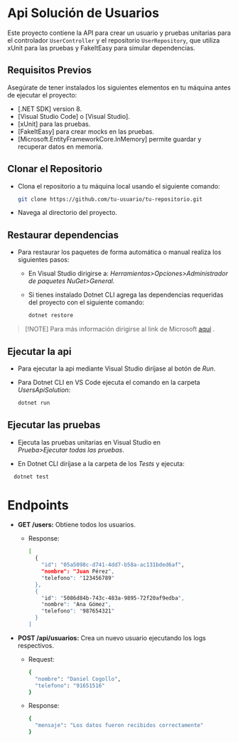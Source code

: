# Api Soluci&oacute;n de Usuarios

Este proyecto contiene la API para crear un usuario y pruebas unitarias para el controlador `UserController` y el repositorio `UserRepository`, que utiliza xUnit para las pruebas y FakeItEasy para simular dependencias.

## Requisitos Previos

Aseg&uacute;rate de tener instalados los siguientes elementos en tu m&aacute;quina antes de ejecutar el proyecto:

- [.NET SDK] version 8.
- [Visual Studio Code] o [Visual Studio].
- [xUnit] para las pruebas.
- [FakeItEasy] para crear mocks en las pruebas.
- [Microsoft.EntityFrameworkCore.InMemory] permite guardar y recuperar datos en memoria.

## Clonar el Repositorio

- Clona el repositorio a tu m&aacute;quina local usando el siguiente comando:

   ```bash
   git clone https://github.com/tu-usuario/tu-repositorio.git
   ```

- Navega al directorio del proyecto.

## Restaurar dependencias

- Para restaurar los paquetes de forma autom&aacute;tica o manual realiza los siguientes pasos:

  - En Visual Studio dirigirse a: *Herramientas>Opciones>Administrador de paquetes NuGet>General.*

  - Si tienes instalado Dotnet CLI agrega las dependencias requeridas del proyecto con el siguiente comando:

    ```bash
    dotnet restore
    ```

> [!NOTE] Para más información dirigirse al link de Microsoft [aquí](https://learn.microsoft.com/es-es/nuget/consume-packages/package-restore#restore-using-visual-studio) .

## Ejecutar la api

- Para ejecutar la api mediante Visual Studio dir&iacute;jase al botón de *Run*.

- Para Dotnet CLI en VS Code ejecuta el comando en la carpeta *UsersApiSolution*:

  ```bash
  dotnet run
  ```

## Ejecutar las pruebas

- Ejecuta las pruebas unitarias en Visual Studio en  
*Prueba>Ejecutar todas las pruebas*.

- En Dotnet CLI diríjase a la carpeta de los *Tests* y ejecuta:

```bash
  dotnet test
```

# Endpoints

- **GET /users:** Obtiene todos los usuarios.
  - Response:

    ```bash
    [
      {
        "id": "05a5098c-d741-4dd7-b58a-ac131bded6af",
        "nombre": "Juan Pérez",
        "telefono": "123456789"
      },
      {
        "id": "5086d84b-743c-483a-9895-72f20af9edba",
        "nombre": "Ana Gómez",
        "telefono": "987654321"
      }
    ]
    ```

- **POST /api/usuarios:** Crea un nuevo usuario ejecutando los logs respectivos.
  - Request:
    ```bash
    {
      "nombre": "Daniel Cogollo",
      "telefono": "91651516"
    }
    ```
  - Response:
    ```bash
    {
      "mensaje": "Los datos fueron recibidos correctamente"
    }
    ```
